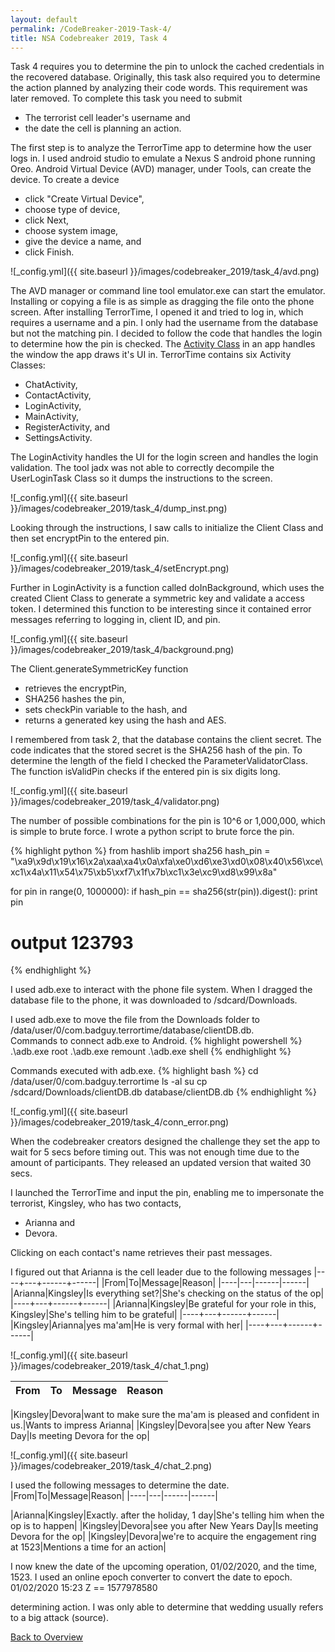 ```yaml
---
layout: default
permalink: /CodeBreaker-2019-Task-4/
title: NSA Codebreaker 2019, Task 4
---
```


Task 4 requires you to determine the pin to unlock the cached credentials in the recovered database. Originally, this task also required you to determine the action planned by analyzing their code words. This requirement was later removed. To complete this task you need to submit<br>
- The terrorist cell leader's username and <br>
- the date the cell is planning an action. <br>

The first step is to analyze the TerrorTime app to determine how the user logs in. I used android studio to emulate a Nexus S android phone running Oreo. Android Virtual Device (AVD) manager, under Tools, can create the device. To create a device <br>
- click "Create Virtual Device",
- choose type of device,
- click Next,
- choose system image,
- give the device a name, and
- click Finish. 

![_config.yml]({{ site.baseurl }}/images/codebreaker_2019/task_4/avd.png)

The AVD manager or command line tool emulator.exe can start the emulator. Installing or copying a file is as simple as dragging the file onto the phone screen. After installing TerrorTime, I opened it and tried to log in, which requires a username and a pin. I only had the username from the database but not the matching pin. I decided to follow the code that handles the login to determine how the pin is checked. The [Activity Class](https://developer.android.com/guide/components/activities/intro-activities) in an app handles the window the app draws it's UI in. TerrorTime contains six Activity Classes:<br>
- ChatActivity,<br>
- ContactActivity,<br>
- LoginActivity,<br>
- MainActivity,<br>
- RegisterActivity, and<br>
- SettingsActivity.<br> 

The LoginActivity handles the UI for the login screen and handles the login validation. The tool jadx was not able to correctly decompile the UserLoginTask Class so it dumps the instructions to the screen. 

![_config.yml]({{ site.baseurl }}/images/codebreaker_2019/task_4/dump_inst.png)

Looking through the instructions, I saw calls to initialize the Client Class and then set encryptPin to the entered pin. 

![_config.yml]({{ site.baseurl }}/images/codebreaker_2019/task_4/setEncrypt.png)

Further in LoginActivity is a function called doInBackground, which uses the created Client Class to generate a symmetric key and validate a access token. I determined this function to be interesting since it contained error messages referring to logging in, client ID, and pin. 

![_config.yml]({{ site.baseurl }}/images/codebreaker_2019/task_4/background.png)

The Client.generateSymmetricKey function<br>
- retrieves the encryptPin,<br>
- SHA256 hashes the pin,<br>
- sets checkPin variable to the hash, and<br>
- returns a generated key using the hash and AES.<br> 

I remembered from task 2, that the database contains the client secret. The code indicates that the stored secret is the SHA256 hash of the pin. To determine the length of the field I checked the ParameterValidatorClass. The function isValidPin checks if the entered pin is six digits long. 

![_config.yml]({{ site.baseurl }}/images/codebreaker_2019/task_4/validator.png)

The number of possible combinations for the pin is 10^6 or 1,000,000, which is simple to brute force. I wrote a python script to brute force the pin. <br>

{% highlight python %}
from hashlib import sha256
hash_pin = "\xa9\x9d\x19\x16\x2a\xaa\xa4\x0a\xfa\xe0\xd6\xe3\xd0\x08\x40\x56\xce\xc1\x4a\x11\x54\x75\xb5\xxf7\x1f\x7b\xc1\x3e\xc9\xd8\x99\x8a"

for pin in range(0, 1000000):
    if hash_pin == sha256(str(pin)).digest():
        print pin

# output 123793
{% endhighlight %}

I used adb.exe to interact with the phone file system. When I dragged the database file to the phone, it was downloaded to /sdcard/Downloads. 

I used adb.exe to move the file from the Downloads folder to /data/user/0/com.badguy.terrortime/database/clientDB.db.<br> 
Commands to connect adb.exe to Android.
{% highlight powershell %}
.\adb.exe root
.\adb.exe remount
.\adb.exe shell
{% endhighlight %}

Commands executed with adb.exe. 
{% highlight bash %}
cd /data/user/0/com.badguy.terrortime
ls -al
su <app user>
cp /sdcard/Downloads/clientDB.db database/clientDB.db
{% endhighlight %}

![_config.yml]({{ site.baseurl }}/images/codebreaker_2019/task_4/conn_error.png)

When the codebreaker creators designed the challenge they set the app to wait for 5 secs before timing out. This was not enough time due to the amount of participants. They released an updated version that waited 30 secs. 

I launched the TerrorTime and input the pin, enabling me to impersonate the terrorist, Kingsley, who has two contacts,
- Arianna and 
- Devora.

Clicking on each contact's name retrieves their past messages. 

<style>
.tablelines table, .tablelines td, .tablelines th {
        border: 1px solid black;
        }
</style>

I figured out that Arianna is the cell leader due to the following messages
|----+---+------+------|
|From|To|Message|Reason|
|----|---|------|------|
|Arianna|Kingsley|Is everything set?|She's checking on the status of the op|
|----+---+------+------|
|Arianna|Kingsley|Be grateful for your role in this, Kingsley|She's telling him to be grateful|
|----+---+------+------|
|Kingsley|Arianna|yes ma'am|He is very formal with her|
|----+---+------+------|

![_config.yml]({{ site.baseurl }}/images/codebreaker_2019/task_4/chat_1.png)

|From|To|Message|Reason|
|----|---|------|------|

|Kingsley|Devora|want to make sure the ma'am is pleased and confident in us.|Wants to impress Arianna|
|Kingsley|Devora|see you after New Years Day|Is meeting Devora for the op|

![_config.yml]({{ site.baseurl }}/images/codebreaker_2019/task_4/chat_2.png)

I used the following messages to determine the date. 
|From|To|Message|Reason|
|----|---|------|------|

|Arianna|Kingsley|Exactly. after the holiday, 1 day|She's telling him when the op is to happen|
|Kingsley|Devora|see you after New Years Day|Is meeting Devora for the op|
|Kingsley|Devora|we're to acquire the engagement ring at 1523|Mentions a time for an action|

I now knew the date of the upcoming operation, 01/02/2020, and the time, 1523. I used an online epoch converter to convert the date to epoch. 
01/02/2020 15:23 Z == 1577978580

determining action. I was only able to determine that wedding usually refers to a big attack (source). 

[Back to Overview](https://armerj.github.io/CodeBreaker-2019-Overview/)


